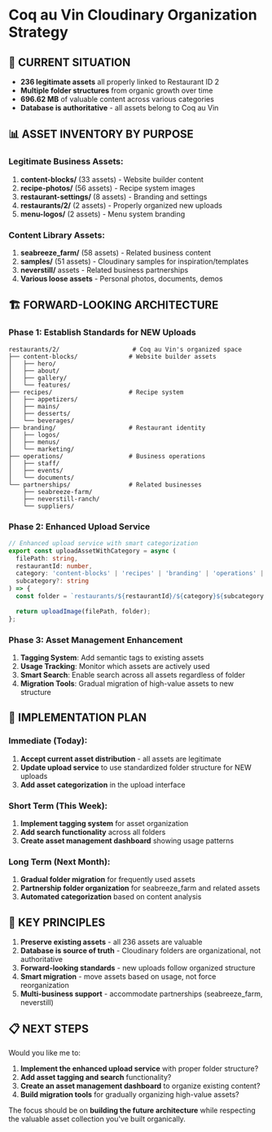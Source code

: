# Coq au Vin Cloudinary Organization Strategy

## 🎯 **CURRENT SITUATION**
- **236 legitimate assets** all properly linked to Restaurant ID 2
- **Multiple folder structures** from organic growth over time
- **696.62 MB** of valuable content across various categories
- **Database is authoritative** - all assets belong to Coq au Vin

## 📊 **ASSET INVENTORY BY PURPOSE**

### **Legitimate Business Assets:**
1. **content-blocks/** (33 assets) - Website builder content
2. **recipe-photos/** (56 assets) - Recipe system images  
3. **restaurant-settings/** (8 assets) - Branding and settings
4. **restaurants/2/** (2 assets) - Properly organized new uploads
5. **menu-logos/** (2 assets) - Menu system branding

### **Content Library Assets:**
1. **seabreeze_farm/** (58 assets) - Related business content
2. **samples/** (51 assets) - Cloudinary samples for inspiration/templates
3. **neverstill/** assets - Related business partnerships
4. **Various loose assets** - Personal photos, documents, demos

## 🏗️ **FORWARD-LOOKING ARCHITECTURE**

### **Phase 1: Establish Standards for NEW Uploads**
```
restaurants/2/                    # Coq au Vin's organized space
├── content-blocks/              # Website builder assets
│   ├── hero/
│   ├── about/
│   ├── gallery/
│   └── features/
├── recipes/                     # Recipe system
│   ├── appetizers/
│   ├── mains/
│   ├── desserts/
│   └── beverages/
├── branding/                    # Restaurant identity
│   ├── logos/
│   ├── menus/
│   └── marketing/
├── operations/                  # Business operations
│   ├── staff/
│   ├── events/
│   └── documents/
└── partnerships/                # Related businesses
    ├── seabreeze-farm/
    ├── neverstill-ranch/
    └── suppliers/
```

### **Phase 2: Enhanced Upload Service**
```typescript
// Enhanced upload service with smart categorization
export const uploadAssetWithCategory = async (
  filePath: string, 
  restaurantId: number,
  category: 'content-blocks' | 'recipes' | 'branding' | 'operations' | 'partnerships',
  subcategory?: string
) => {
  const folder = `restaurants/${restaurantId}/${category}${subcategory ? '/' + subcategory : ''}`;
  
  return uploadImage(filePath, folder);
};
```

### **Phase 3: Asset Management Enhancement**
1. **Tagging System**: Add semantic tags to existing assets
2. **Usage Tracking**: Monitor which assets are actively used
3. **Smart Search**: Enable search across all assets regardless of folder
4. **Migration Tools**: Gradual migration of high-value assets to new structure

## 🔧 **IMPLEMENTATION PLAN**

### **Immediate (Today):**
1. **Accept current asset distribution** - all assets are legitimate
2. **Update upload service** to use standardized folder structure for NEW uploads
3. **Add asset categorization** in the upload interface

### **Short Term (This Week):**
1. **Implement tagging system** for asset organization
2. **Add search functionality** across all folders
3. **Create asset management dashboard** showing usage patterns

### **Long Term (Next Month):**
1. **Gradual folder migration** for frequently used assets
2. **Partnership folder organization** for seabreeze_farm and related assets
3. **Automated categorization** based on content analysis

## 🎯 **KEY PRINCIPLES**

1. **Preserve existing assets** - all 236 assets are valuable
2. **Database is source of truth** - Cloudinary folders are organizational, not authoritative
3. **Forward-looking standards** - new uploads follow organized structure
4. **Smart migration** - move assets based on usage, not force reorganization
5. **Multi-business support** - accommodate partnerships (seabreeze_farm, neverstill)

## 📋 **NEXT STEPS**

Would you like me to:

1. **Implement the enhanced upload service** with proper folder structure?
2. **Add asset tagging and search** functionality?
3. **Create an asset management dashboard** to organize existing content?
4. **Build migration tools** for gradually organizing high-value assets?

The focus should be on **building the future architecture** while respecting the valuable asset collection you've built organically. 